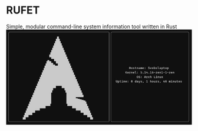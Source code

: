 # RUFET  
Simple, modular command-line system information tool written in Rust  
![default theme](https://raw.githubusercontent.com/GreenTeaSeb/rufet/main/screenshots/default.jpg)
